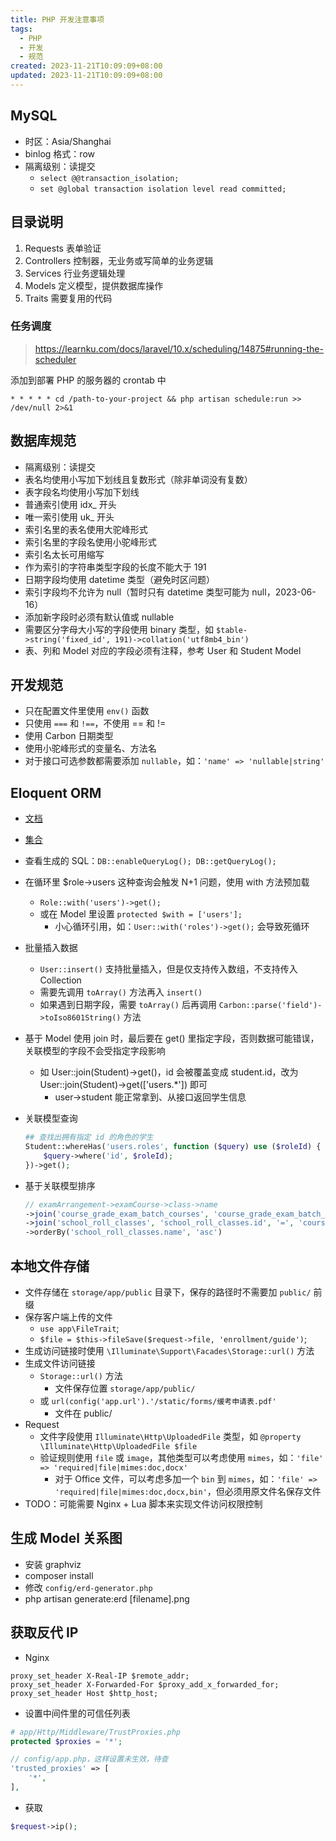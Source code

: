 ```yaml
---
title: PHP 开发注意事项
tags:
  - PHP
  - 开发
  - 规范
created: 2023-11-21T10:09:09+08:00
updated: 2023-11-21T10:09:09+08:00
---
```


## MySQL

- 时区：Asia/Shanghai
- binlog 格式：row
- 隔离级别：读提交
  - `select @@transaction_isolation;`
  - `set @global transaction isolation level read committed;`

## 目录说明

1. Requests 表单验证
2. Controllers 控制器，无业务或写简单的业务逻辑
3. Services 行业务逻辑处理
4. Models 定义模型，提供数据库操作
5. Traits 需要复用的代码

### 任务调度

> <https://learnku.com/docs/laravel/10.x/scheduling/14875#running-the-scheduler>

添加到部署 PHP 的服务器的 crontab 中

```shell
* * * * * cd /path-to-your-project && php artisan schedule:run >> /dev/null 2>&1
```

## 数据库规范

- 隔离级别：读提交
- 表名均使用小写加下划线且复数形式（除非单词没有复数）
- 表字段名均使用小写加下划线
- 普通索引使用 idx_ 开头
- 唯一索引使用 uk_ 开头
- 索引名里的表名使用大驼峰形式
- 索引名里的字段名使用小驼峰形式
- 索引名太长可用缩写
- 作为索引的字符串类型字段的长度不能大于 191
- 日期字段均使用 datetime 类型（避免时区问题）
- 索引字段均不允许为 null（暂时只有 datetime 类型可能为 null，2023-06-16）
- 添加新字段时必须有默认值或 nullable
- 需要区分字母大小写的字段使用 binary 类型，如 `$table->string('fixed_id', 191)->collation('utf8mb4_bin')`
- 表、列和 Model 对应的字段必须有注释，参考 User 和 Student Model

## 开发规范

- 只在配置文件里使用 `env()` 函数
- 只使用 `===` 和 `!==`，不使用 == 和 !=
- 使用 Carbon 日期类型
- 使用小驼峰形式的变量名、方法名
- 对于接口可选参数都需要添加 `nullable`，如：`'name' => 'nullable|string'`

## Eloquent ORM

- [文档](https://learnku.com/docs/laravel/10.x/eloquent/14888)
- [集合](https://learnku.com/docs/laravel/10.x/collections/14862)
- 查看生成的 SQL：`DB::enableQueryLog(); DB::getQueryLog();`
- 在循环里 $role->users 这种查询会触发 N+1 问题，使用 with 方法预加载
  - `Role::with('users')->get();`
  - 或在 Model 里设置 `protected $with = ['users'];`
    - 小心循环引用，如：`User::with('roles')->get();` 会导致死循环
- 批量插入数据
  - `User::insert()` 支持批量插入，但是仅支持传入数组，不支持传入 Collection
  - 需要先调用 `toArray()` 方法再入 `insert()`
  - 如果遇到日期字段，需要 `toArray()` 后再调用 `Carbon::parse('field')->toIso8601String()` 方法
- 基于 Model 使用 join 时，最后要在 get() 里指定字段，否则数据可能错误，关联模型的字段不会受指定字段影响
  - 如 User::join(Student)->get()，id 会被覆盖变成 student.id，改为 User::join(Student)->get(['users.*']) 即可
    - user->student 能正常拿到、从接口返回学生信息
- 关联模型查询

    ```php
    ## 查找出拥有指定 id 的角色的学生
    Student::whereHas('users.roles', function ($query) use ($roleId) {
        $query->where('id', $roleId);
    })->get();
    ```

- 基于关联模型排序

    ```php
    // examArrangement->examCourse->class->name
    ->join('course_grade_exam_batch_courses', 'course_grade_exam_batch_courses.id', '=', 'course_grade_exam_arrangements.exam_course_id')
    ->join('school_roll_classes', 'school_roll_classes.id', '=', 'course_grade_exam_batch_courses.class_id')
    ->orderBy('school_roll_classes.name', 'asc')
    ```

## 本地文件存储

- 文件存储在 `storage/app/public` 目录下，保存的路径时不需要加 `public/` 前缀
- 保存客户端上传的文件
  - `use app\FileTrait`;
  - `$file = $this->fileSave($request->file, 'enrollment/guide')`;
- 生成访问链接时使用 `\Illuminate\Support\Facades\Storage::url()` 方法
- 生成文件访问链接
  - `Storage::url()` 方法
    - 文件保存位置 `storage/app/public/`
  - 或 `url(config('app.url').'/static/forms/缓考申请表.pdf'`
    - 文件在 public/
- Request
  - 文件字段使用 `Illuminate\Http\UploadedFile` 类型，如 `@property \Illuminate\Http\UploadedFile $file`
  - 验证规则使用 `file` 或 `image`，其他类型可以考虑使用 `mimes`，如：`'file' => 'required|file|mimes:doc,docx'`
    - 对于 Office 文件，可以考虑多加一个 `bin` 到 `mimes`，如：`'file' => 'required|file|mimes:doc,docx,bin'`，但必须用原文件名保存文件
- TODO：可能需要 Nginx + Lua 脚本来实现文件访问权限控制

## 生成 Model 关系图

- 安装 graphviz
- composer install
- 修改 `config/erd-generator.php`
- php artisan generate:erd [filename].png

## 获取反代 IP

- Nginx

```Nginx
proxy_set_header X-Real-IP $remote_addr;
proxy_set_header X-Forwarded-For $proxy_add_x_forwarded_for;
proxy_set_header Host $http_host;
```

- 设置中间件里的可信任列表

```PHP
# app/Http/Middleware/TrustProxies.php
protected $proxies = '*';
```

```PHP
// config/app.php，这样设置未生效，待查
'trusted_proxies' => [
    '*',
],
```

- 获取

```PHP
$request->ip();
```
